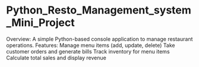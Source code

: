 # Python_Resto_Management_system_Mini_Project
Overview: A simple Python-based console application to manage restaurant operations. Features: Manage menu items (add, update, delete) Take customer orders and generate bills Track inventory for menu items Calculate total sales and display revenue
